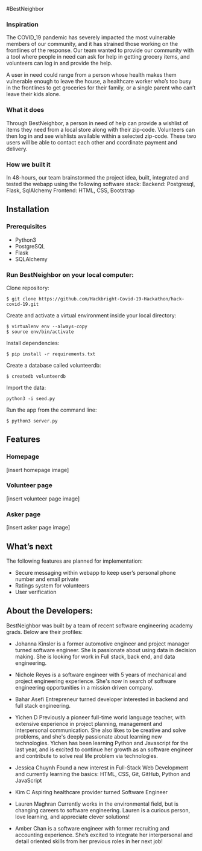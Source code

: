 #BestNeighbor
### Inspiration
 
The COVID_19 pandemic has severely impacted the most vulnerable members of our community, and it has strained those working on the frontlines of the response. Our team wanted to provide our community with a tool where people in need can ask for help in getting grocery items, and volunteers can log in and provide the help. 

A user in need could range from a person whose health makes them vulnerable enough to leave the house, a healthcare worker who’s too busy in the frontlines to get groceries for their family, or a single parent who can’t leave their kids alone.

### What it does

Through BestNeighbor, a person in need of help can provide a wishlist of items they need from a local store along with their zip-code. Volunteers can then log in and see wishlists available within a selected zip-code. These two users will be able to contact each other and coordinate payment and delivery.

### How we built it

In 48-hours, our team brainstormed the project idea, built, integrated and tested the webapp using the following software stack:
Backend: Postgresql, Flask, SqlAlchemy
Frontend: HTML, CSS, Bootstrap

## Installation

### Prerequisites
- Python3
- PostgreSQL
- Flask
- SQLAlchemy

### Run BestNeighbor on your local computer:

Clone repository:

```
$ git clone https://github.com/Hackbright-Covid-19-Hackathon/hack-covid-19.git
```
Create and activate a virtual environment inside your local directory:
```
$ virtualenv env --always-copy  
$ source env/bin/activate
```

Install dependencies:
```
$ pip install -r requirements.txt
```
Create a database called volunteerdb:
```
$ createdb volunteerdb
```
Import the data:
```
python3 -i seed.py
```
Run the app from the command line:
```
$ python3 server.py
```
## Features

### Homepage

[insert homepage image]

### Volunteer page

[insert volunteer page image]

### Asker page

[insert asker page image]


## What’s next
The following features are planned for implementation:
- Secure messaging within webapp to keep user’s personal phone number and email private
- Ratings system for volunteers
- User verification


## About the Developers:

BestNeighbor was built by a team of recent software engineering academy grads. Below are their profiles:

- Johanna Kinsler is a former automotive engineer and project manager turned software engineer. She is passionate about using data in decision making. She is looking for work in Full stack, back end, and data engineering.

- Nichole Reyes is a software engineer with 5 years of mechanical and project engineering experience. She's now in search of software engineering opportunities in a mission driven company. 

- Bahar Asefi
Entrepreneur turned developer interested in backend and full stack engineering. 

- Yichen D
Previously a pioneer full-time world language teacher, with extensive experience in project planning, management and interpersonal communication. She also likes to be creative and solve problems, and she's deeply passionate about learning new technologies. Yichen has been learning Python and Javascript for the last year, and is excited to continue her growth as an software engineer and contribute to solve real life problem via technologies. 

- Jessica Chuynh
Found a new interest in Full-Stack Web Development and currently learning the basics: HTML, CSS, Git, GitHub, Python and JavaScript

- Kim C
Aspiring healthcare provider turned Software Engineer

- Lauren Maghran
Currently works in the environmental field, but is changing careers to software engineering. Lauren is  a curious person, love learning, and appreciate clever solutions!

- Amber Chan is a software engineer with former recruiting and accounting experience. She’s excited to integrate her interpersonal and detail oriented skills from her previous roles in her next job! 
